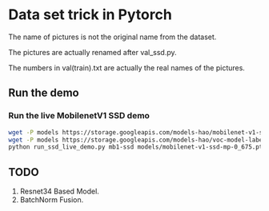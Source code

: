 # Data set trick in Pytorch

The name of pictures is not the original name from the dataset.

The pictures are actually renamed after val_ssd.py.

The numbers in val(train).txt are actually the real names of the pictures.



## Run the demo
### Run the live MobilenetV1 SSD demo

```bash
wget -P models https://storage.googleapis.com/models-hao/mobilenet-v1-ssd-mp-0_675.pth
wget -P models https://storage.googleapis.com/models-hao/voc-model-labels.txt
python run_ssd_live_demo.py mb1-ssd models/mobilenet-v1-ssd-mp-0_675.pth models/voc-model-labels.txt 
```

## TODO

1. Resnet34 Based Model.
2. BatchNorm Fusion.
